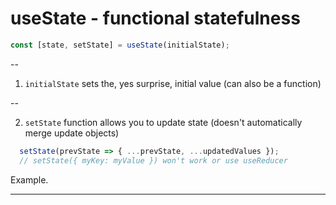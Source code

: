 # useState - functional statefulness

```javascript
const [state, setState] = useState(initialState);
```

--

1. `initialState` sets the, yes surprise, initial value (can also be a function)

--

2. `setState` function allows you to update state (doesn't automatically merge update objects)

```javascript
  setState(prevState => { ...prevState, ...updatedValues });
  // setState({ myKey: myValue }) won't work or use useReducer
```

Example.

---
